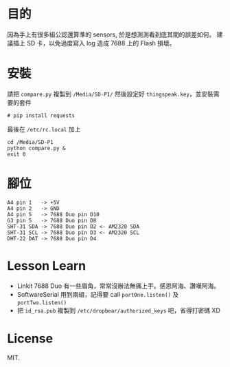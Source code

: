 目的
====
因為手上有很多組公認還算準的 sensors, 於是想測測看到底其間的誤差如何。
建議插上 SD 卡，以免過度寫入 log 造成 7688 上的 Flash 損壞。


安裝
====
請把 `compare.py` 複製到 `/Media/SD-P1/` 然後設定好 `thingspeak.key`，並安裝需要的套件

```
# pip install requests
```

最後在 `/etc/rc.local` 加上

```
cd /Media/SD-P1
python compare.py &
exit 0
```

腳位
====
```
A4 pin 1   -> +5V
A4 pin 2   -> GND
A4 pin 5   -> 7688 Duo pin D10
G3 pin 5   -> 7688 Duo pin D8
SHT-31 SDA -> 7688 Duo pin D2 <- AM2320 SDA
SHT-31 SCL -> 7688 Duo pin D3 <- AM2320 SCL
DHT-22 DAT -> 7688 Duo pin D4
```

Lesson Learn
============
* Linkit 7688 Duo 有一些眉角，常常沒辦法無痛上手。感恩阿海、讚嘆阿海。
* SoftwareSerial 用到兩組，記得要 call `portOne.listen()` 及 `portTwo.listen()`
* 把 `id_rsa.pub` 複製到 `/etc/dropbear/authorized_keys` 吧，省得打密碼 XD


License
=======
MIT.

